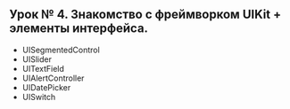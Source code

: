 ## Урок № 4. Знакомство с фреймворком UIKit + элементы интерфейса.
- UISegmentedControl
- UISlider
- UITextField
- UIAlertController
- UIDatePicker
- UISwitch
